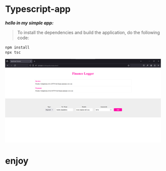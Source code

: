 # Typescript-app
**_hello in my simple app:_** 
>To install the dependencies and build the application, do the following code:
```
npm install 
npx tsc
```


![alt text](image.png)

 # enjoy 